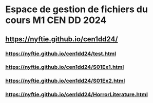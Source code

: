 # Espace de gestion de fichiers du cours M1 CEN DD 2024

## https://nyftie.github.io/cen1dd24/

### https://nyftie.github.io/cen1dd24/test.html
### https://nyftie.github.io/cen1dd24/S01Ex1.html
### https://nyftie.github.io/cen1dd24/S01Ex2.html
### https://nyftie.github.io/cen1dd24/HorrorLiterature.html

